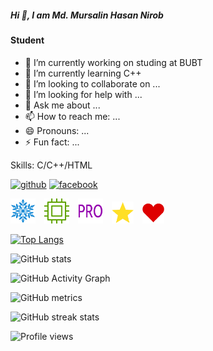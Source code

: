 ##### Hi 👋, I am Md. Mursalin Hasan Nirob
#### Student


- 🔭 I’m currently working on studing at BUBT
- 🌱 I’m currently learning C++
- 👯 I’m looking to collaborate on ...
- 🤔 I’m looking for help with ...
- 💬 Ask me about ...
- 📫 How to reach me: ...
- 😄 Pronouns: ...
- ⚡ Fun fact: ...

Skills: C/C++/HTML

[<img src='https://cdn.jsdelivr.net/npm/simple-icons@3.0.1/icons/github.svg' alt='github' height='40'>](https://github.com/https://github.com/mursalin49)  [<img src='https://cdn.jsdelivr.net/npm/simple-icons@3.0.1/icons/facebook.svg' alt='facebook' height='40'>](https://www.facebook.com/https://www.facebook.com/md.mursalin.hasan.nirob2/friends)  

<a href='https://archiveprogram.github.com/'><img src='https://raw.githubusercontent.com/acervenky/animated-github-badges/master/assets/acbadge.gif' width='40' height='40'></a> <a href='https://docs.github.com/en/developers'><img src='https://raw.githubusercontent.com/acervenky/animated-github-badges/master/assets/devbadge.gif' width='40' height='40'></a> <a href='https://github.com/pricing'><img src='https://raw.githubusercontent.com/acervenky/animated-github-badges/master/assets/pro.gif' width='40' height='40'></a> <a href='https://stars.github.com/'><img src='https://raw.githubusercontent.com/acervenky/animated-github-badges/master/assets/starbadge.gif' width='35' height='35'></a> <a href='https://docs.github.com/en/github/supporting-the-open-source-community-with-github-sponsors'><img src='https://raw.githubusercontent.com/acervenky/animated-github-badges/master/assets/sponsorbadge.gif' width='35' height='35'></a> 

[![Top Langs](https://github-readme-stats.vercel.app/api/top-langs/?username=https://github.com/mursalin49)](https://github.com/anuraghazra/github-readme-stats)

![GitHub stats](https://github-readme-stats.vercel.app/api?username=https://github.com/mursalin49&show_icons=true)  

![GitHub Activity Graph](https://activity-graph.herokuapp.com/graph?username=https://github.com/mursalin49)  

![GitHub metrics](https://metrics.lecoq.io/https://github.com/mursalin49)  

![GitHub streak stats](https://github-readme-streak-stats.herokuapp.com/?user=https://github.com/mursalin49)  

![Profile views](https://gpvc.arturio.dev/https://github.com/mursalin49)  
